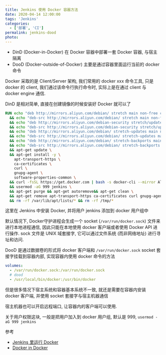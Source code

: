 ```yaml
---
title: Jenkins 使用 Docker 容器方法
date: 2020-04-14 12:00:00
tags: 'Jenkins'
categories:
  - ['部署', 'CI']
permalink: jenkins-dood
photo:
---
```


- DinD (Docker-in-Docker) 在 Docker 容器中部署一套 Docker 容器, 与宿主隔离
- DooD (Docker-outside-of-Docker) 主要是通过容器里面运行当前的 docker 命令

Docker 采取的是 Client/Server 架构, 我们常用的 docker xxx 命令工具, 只是 docker 的 client, 我们通过该命令行执行命令时, 实际上是在通过 client 与 docker engine 通信.

DinD 是相对简单, 直接在创建镜像的时候安装好 Docker 就可以了

```Dockerfile
RUN echo "deb http://mirrors.aliyun.com/debian/ stretch main non-free contrib" > /etc/apt/sources.list \
  && echo "deb-src http://mirrors.aliyun.com/debian/ stretch main non-free contrib" >> /etc/apt/sources.list \
  && echo "deb http://mirrors.aliyun.com/debian-security stretch/updates main" >> /etc/apt/sources.list \
  && echo "deb-src http://mirrors.aliyun.com/debian-security stretch/updates main" >> /etc/apt/sources.list \
  && echo "deb http://mirrors.aliyun.com/debian/ stretch-updates main non-free contrib" >> /etc/apt/sources.list \
  && echo "deb-src http://mirrors.aliyun.com/debian/ stretch-updates main non-free contrib" >> /etc/apt/sources.list \
  && echo "deb http://mirrors.aliyun.com/debian/ stretch-backports main non-free contrib" >> /etc/apt/sources.list \
  && echo "deb-src http://mirrors.aliyun.com/debian/ stretch-backports main non-free contrib" >> /etc/apt/sources.list \
  && apt-get update \
  && apt-get install -y \
    apt-transport-https \
    ca-certificates \
    curl \
    gnupg-agent \
    software-properties-common \
  && curl -fsSL https://get.docker.com | bash -s docker-cli --mirror Aliyun \
  && usermod -aG 999 jenkins \
  && apt-get purge && apt-get autoremove&& apt-get clean \
  && apt-get remove apt-transport-https ca-certificates curl gnupg-agent software-properties-common -y \
  && rm -rf /var/lib/apt/lists/* && rm -rf /tmp/*
```

这里在 Jenkins 中安装 Docker,  并将用户 jenkins 添加到 docker 用户组中

默认情况下, Docker守护进程会生成一个 socket (`/var/run/docker.sock`) 文件来进行本地进程通信, 因此只能在本地使用 docker 客户端或者使用 Docker API 进行操作.
sock 文件是 UNIX 域套接字, 它可以通过文件系统 (而非网络地址) 进行寻址和访问.

DooD 是通过数据卷的形式将 docker 客户端和 `/var/run/docker.sock` socket 套接字挂载到容器内部, 实现容器内使用 docker 命令的方法

```yml
volumes:
  - /var/run/docker.sock:/var/run/docker.sock
  # dood
  - /usr/local/bin/docker:/usr/bin/docker
```

但是很多情况下宿主系统和容器基本系统不一致, 就还是需要在容器内安装 docker 客户端, 并使用 socket 套接字与宿主机器通信

宿主机器也可以开启远程端口, 让容器内的客户端可以使用.

关于用户权限这块, 一般是把用户加入到 docker 用户组, 默认是 999, `usermod -aG 999 jenkins`

参考

- [Jenkins 里运行 Docker](http://www.dockone.io/article/431)
- [Docker in Docker](https://www.cnblogs.com/kirito-c/p/11357522.html)